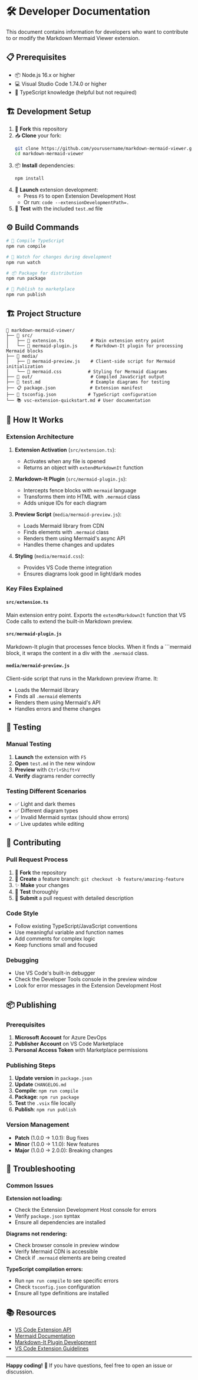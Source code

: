 # 🛠️ Developer Documentation

This document contains information for developers who want to contribute to or modify the Markdown Mermaid Viewer extension.

## 📋 Prerequisites

- 📦 Node.js 16.x or higher
- 💻 Visual Studio Code 1.74.0 or higher
- 🔧 TypeScript knowledge (helpful but not required)

## 🏗️ Development Setup

1. 🍴 **Fork** this repository
2. 📥 **Clone** your fork:
   ```bash
   git clone https://github.com/yourusername/markdown-mermaid-viewer.git
   cd markdown-mermaid-viewer
   ```
3. 📦 **Install** dependencies:
   ```bash
   npm install
   ```
4. 🚀 **Launch** extension development:
   - Press `F5` to open Extension Development Host
   - Or run: `code --extensionDevelopmentPath=.`
5. 🧪 **Test** with the included `test.md` file

## ⚙️ Build Commands

```bash
# 🔨 Compile TypeScript
npm run compile

# 👀 Watch for changes during development
npm run watch

# 📦 Package for distribution
npm run package

# 🚀 Publish to marketplace
npm run publish
```

## 🏗️ Project Structure

```
📁 markdown-mermaid-viewer/
├── 📄 src/
│   ├── 🎯 extension.ts          # Main extension entry point
│   └── 🔌 mermaid-plugin.js     # Markdown-It plugin for processing Mermaid blocks
├── 🎨 media/
│   ├── 🌊 mermaid-preview.js    # Client-side script for Mermaid initialization
│   └── 💅 mermaid.css          # Styling for Mermaid diagrams
├── 📁 out/                      # Compiled JavaScript output
├── 📝 test.md                   # Example diagrams for testing
├── 📋 package.json             # Extension manifest
├── 🔧 tsconfig.json            # TypeScript configuration
└── 📚 vsc-extension-quickstart.md # User documentation
```

## 🔧 How It Works

### Extension Architecture

1. **Extension Activation** (`src/extension.ts`):
   - Activates when any file is opened
   - Returns an object with `extendMarkdownIt` function

2. **Markdown-It Plugin** (`src/mermaid-plugin.js`):
   - Intercepts fence blocks with `mermaid` language
   - Transforms them into HTML with `.mermaid` class
   - Adds unique IDs for each diagram

3. **Preview Script** (`media/mermaid-preview.js`):
   - Loads Mermaid library from CDN
   - Finds elements with `.mermaid` class
   - Renders them using Mermaid's async API
   - Handles theme changes and updates

4. **Styling** (`media/mermaid.css`):
   - Provides VS Code theme integration
   - Ensures diagrams look good in light/dark modes

### Key Files Explained

#### `src/extension.ts`
Main extension entry point. Exports the `extendMarkdownIt` function that VS Code calls to extend the built-in Markdown preview.

#### `src/mermaid-plugin.js`
Markdown-It plugin that processes fence blocks. When it finds a ```mermaid block, it wraps the content in a div with the `.mermaid` class.

#### `media/mermaid-preview.js`
Client-side script that runs in the Markdown preview iframe. It:
- Loads the Mermaid library
- Finds all `.mermaid` elements
- Renders them using Mermaid's API
- Handles errors and theme changes

## 🧪 Testing

### Manual Testing
1. **Launch** the extension with `F5`
2. **Open** `test.md` in the new window
3. **Preview** with `Ctrl+Shift+V`
4. **Verify** diagrams render correctly

### Testing Different Scenarios
- ✅ Light and dark themes
- ✅ Different diagram types
- ✅ Invalid Mermaid syntax (should show errors)
- ✅ Live updates while editing

## 🤝 Contributing

### Pull Request Process
1. 🍴 **Fork** the repository
2. 🌿 **Create** a feature branch: `git checkout -b feature/amazing-feature`
3. ✨ **Make** your changes
4. 🧪 **Test** thoroughly
5. 💌 **Submit** a pull request with detailed description

### Code Style
- Follow existing TypeScript/JavaScript conventions
- Use meaningful variable and function names
- Add comments for complex logic
- Keep functions small and focused

### Debugging
- Use VS Code's built-in debugger
- Check the Developer Tools console in the preview window
- Look for error messages in the Extension Development Host

## 📦 Publishing

### Prerequisites
1. **Microsoft Account** for Azure DevOps
2. **Publisher Account** on VS Code Marketplace
3. **Personal Access Token** with Marketplace permissions

### Publishing Steps
1. **Update version** in `package.json`
2. **Update** `CHANGELOG.md`
3. **Compile**: `npm run compile`
4. **Package**: `npm run package`
5. **Test** the `.vsix` file locally
6. **Publish**: `npm run publish`

### Version Management
- **Patch** (1.0.0 → 1.0.1): Bug fixes
- **Minor** (1.0.0 → 1.1.0): New features
- **Major** (1.0.0 → 2.0.0): Breaking changes

## 🐛 Troubleshooting

### Common Issues

**Extension not loading:**
- Check the Extension Development Host console for errors
- Verify `package.json` syntax
- Ensure all dependencies are installed

**Diagrams not rendering:**
- Check browser console in preview window
- Verify Mermaid CDN is accessible
- Check if `.mermaid` elements are being created

**TypeScript compilation errors:**
- Run `npm run compile` to see specific errors
- Check `tsconfig.json` configuration
- Ensure all type definitions are installed

## 📚 Resources

- [VS Code Extension API](https://code.visualstudio.com/api)
- [Mermaid Documentation](https://mermaid.js.org/)
- [Markdown-It Plugin Development](https://github.com/markdown-it/markdown-it)
- [VS Code Extension Guidelines](https://code.visualstudio.com/api/references/extension-guidelines)

---

**Happy coding!** 🚀 If you have questions, feel free to open an issue or discussion.
